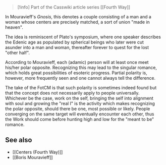 
> [!info] Part of the Casswiki article series [[Fourth Way]]

In Mouravieff's _Gnosis_, this denotes a couple consisting of a man and a woman whose centers are precisely matched, a sort of union "made in heaven".

The idea is reminiscent of Plato's symposium, where one speaker describes the Edenic age as populated by spherical beings who later were cut asunder into a man and woman, thereafter forever to quest for the lost "other half".

According to Mouravieff, each (adamic) person will at least once meet his/her polar opposite. Recognizing this may lead to the singular romance, which holds great possibilities of esoteric progress. Partial polarity is, however, more frequently seen and one cannot always tell the difference.

The take of the FotCM is that such polarity is sometimes indeed found but that the concept does not necessarily apply to people universally. Whichever be the case, work on the self, bringing the self into alignment with soul and growing the "real I" is the activity which makes recognizing the polar opposite, should there be one, most possible or likely. People converging on the same target will eventually encounter each other, thus the Work should come before hunting high and low for the "meant to be" romance.

See also
--------

*   [[Centers (Fourth Way)]]
*   [[Boris Mouravieff]]
